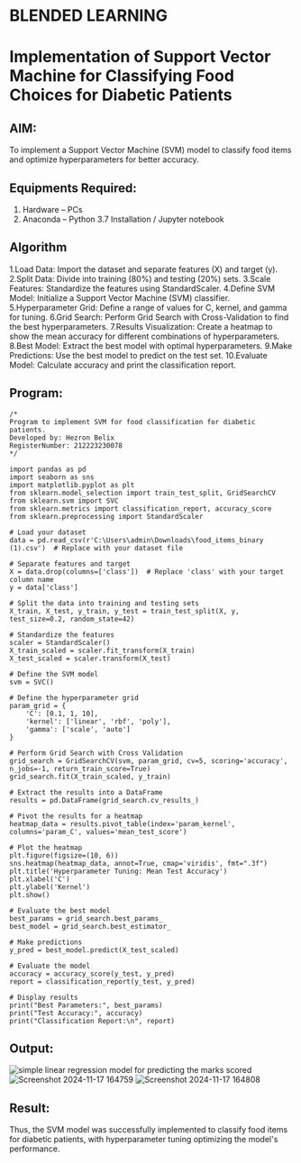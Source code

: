 # BLENDED LEARNING
# Implementation of Support Vector Machine for Classifying Food Choices for Diabetic Patients

## AIM:
To implement a Support Vector Machine (SVM) model to classify food items and optimize hyperparameters for better accuracy.

## Equipments Required:
1. Hardware – PCs
2. Anaconda – Python 3.7 Installation / Jupyter notebook

## Algorithm
1.Load Data: Import the dataset and separate features (X) and target (y).
2.Split Data: Divide into training (80%) and testing (20%) sets.
3.Scale Features: Standardize the features using StandardScaler.
4.Define SVM Model: Initialize a Support Vector Machine (SVM) classifier.
5.Hyperparameter Grid: Define a range of values for C, kernel, and gamma for tuning.
6.Grid Search: Perform Grid Search with Cross-Validation to find the best hyperparameters.
7.Results Visualization: Create a heatmap to show the mean accuracy for different combinations of hyperparameters.
8.Best Model: Extract the best model with optimal hyperparameters.
9.Make Predictions: Use the best model to predict on the test set.
10.Evaluate Model: Calculate accuracy and print the classification report.
## Program:
```
/*
Program to implement SVM for food classification for diabetic patients.
Developed by: Hezron Belix
RegisterNumber: 212223230078
*/

import pandas as pd
import seaborn as sns
import matplotlib.pyplot as plt
from sklearn.model_selection import train_test_split, GridSearchCV
from sklearn.svm import SVC
from sklearn.metrics import classification_report, accuracy_score
from sklearn.preprocessing import StandardScaler

# Load your dataset
data = pd.read_csv(r'C:\Users\admin\Downloads\food_items_binary (1).csv')  # Replace with your dataset file

# Separate features and target
X = data.drop(columns=['class'])  # Replace 'class' with your target column name
y = data['class']

# Split the data into training and testing sets
X_train, X_test, y_train, y_test = train_test_split(X, y, test_size=0.2, random_state=42)

# Standardize the features
scaler = StandardScaler()
X_train_scaled = scaler.fit_transform(X_train)
X_test_scaled = scaler.transform(X_test)

# Define the SVM model
svm = SVC()

# Define the hyperparameter grid
param_grid = {
    'C': [0.1, 1, 10],
    'kernel': ['linear', 'rbf', 'poly'],
    'gamma': ['scale', 'auto']
}

# Perform Grid Search with Cross Validation
grid_search = GridSearchCV(svm, param_grid, cv=5, scoring='accuracy', n_jobs=-1, return_train_score=True)
grid_search.fit(X_train_scaled, y_train)

# Extract the results into a DataFrame
results = pd.DataFrame(grid_search.cv_results_)

# Pivot the results for a heatmap
heatmap_data = results.pivot_table(index='param_kernel', columns='param_C', values='mean_test_score')

# Plot the heatmap
plt.figure(figsize=(10, 6))
sns.heatmap(heatmap_data, annot=True, cmap='viridis', fmt=".3f")
plt.title('Hyperparameter Tuning: Mean Test Accuracy')
plt.xlabel('C')
plt.ylabel('Kernel')
plt.show()

# Evaluate the best model
best_params = grid_search.best_params_
best_model = grid_search.best_estimator_

# Make predictions
y_pred = best_model.predict(X_test_scaled)

# Evaluate the model
accuracy = accuracy_score(y_test, y_pred)
report = classification_report(y_test, y_pred)

# Display results
print("Best Parameters:", best_params)
print("Test Accuracy:", accuracy)
print("Classification Report:\n", report)
```

## Output:
![simple linear regression model for predicting the marks scored](sam.png)
![Screenshot 2024-11-17 164759](https://github.com/user-attachments/assets/a31da2aa-ae1b-4ca3-956c-26fb4f201b5b)
![Screenshot 2024-11-17 164808](https://github.com/user-attachments/assets/30a4cba2-73fe-4d51-b73c-548999fbe182)

## Result:
Thus, the SVM model was successfully implemented to classify food items for diabetic patients, with hyperparameter tuning optimizing the model's performance.
